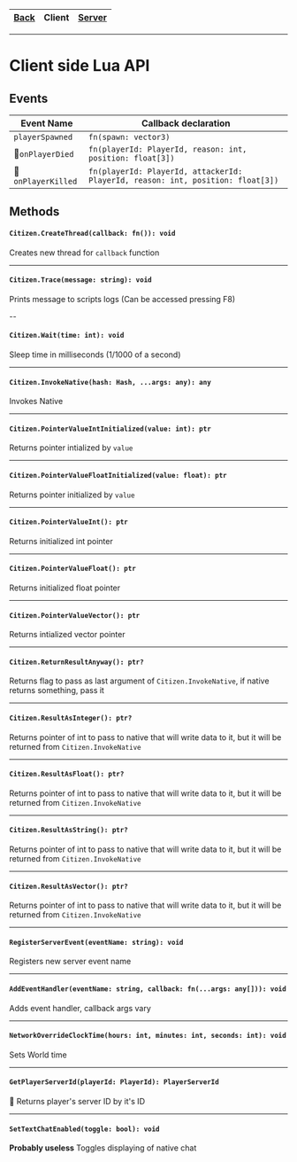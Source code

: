 |[Back](Readme.md)|Client|[Server](Server.md)|
|---|---|---|
---


# Client side Lua API


## Events

Event Name|Callback declaration
----------|--------------------
`playerSpawned`|`fn(spawn: vector3)`
:no_entry_sign:`onPlayerDied`|`fn(playerId: PlayerId, reason: int, position: float[3])`
:no_entry_sign:`onPlayerKilled`|`fn(playerId: PlayerId, attackerId: PlayerId, reason: int, position: float[3])`


## Methods

#### `Citizen.CreateThread(callback: fn()): void`
Creates new thread for `callback` function

---

#### `Citizen.Trace(message: string): void`
Prints message to scripts logs (Can be accessed pressing F8)

--

#### `Citizen.Wait(time: int): void`
Sleep time in milliseconds (1/1000 of a second)

---

#### `Citizen.InvokeNative(hash: Hash, ...args: any): any`
Invokes Native

---

#### `Citizen.PointerValueIntInitialized(value: int): ptr`
Returns pointer intialized by `value`

---

#### `Citizen.PointerValueFloatInitialized(value: float): ptr`
Returns pointer initialized by `value`

---

#### `Citizen.PointerValueInt(): ptr`
Returns initialized int pointer

---

#### `Citizen.PointerValueFloat(): ptr`
Returns initialized float pointer

---

#### `Citizen.PointerValueVector(): ptr`
Returns intialized vector pointer

---

#### `Citizen.ReturnResultAnyway(): ptr?`
Returns flag to pass as last argument of `Citizen.InvokeNative`, if native returns something, pass it

---

#### `Citizen.ResultAsInteger(): ptr?`
Returns pointer of int to pass to native that will write data to it, but it will be returned from `Citizen.InvokeNative`

---

#### `Citizen.ResultAsFloat(): ptr?`
Returns pointer of int to pass to native that will write data to it, but it will be returned from `Citizen.InvokeNative`

---

#### `Citizen.ResultAsString(): ptr?`
Returns pointer of int to pass to native that will write data to it, but it will be returned from `Citizen.InvokeNative`

---

#### `Citizen.ResultAsVector(): ptr?`
Returns pointer of int to pass to native that will write data to it, but it will be returned from `Citizen.InvokeNative`

---

#### `RegisterServerEvent(eventName: string): void`
Registers new server event name

---

#### `AddEventHandler(eventName: string, callback: fn(...args: any[])): void`
Adds event handler, callback args vary

---

#### `NetworkOverrideClockTime(hours: int, minutes: int, seconds: int): void`
Sets World time

---

#### `GetPlayerServerId(playerId: PlayerId): PlayerServerId`
:no_entry_sign: Returns player's server ID by it's ID

---

#### `SetTextChatEnabled(toggle: bool): void`
**Probably useless** Toggles displaying of native chat
